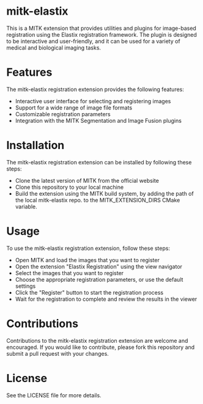mitk-elastix
============

This is a MITK extension that provides utilities and plugins for image-based registration using the Elastix registration framework. The plugin is designed to be interactive and user-friendly, and it can be used for a variety of medical  and biological imaging tasks.

Features
========
The mitk-elastix registration extension provides the following features:

- Interactive user interface for selecting and registering images
- Support for a wide range of image file formats
- Customizable registration parameters
- Integration with the MITK Segmentation and Image Fusion plugins

Installation
============
The mitk-elastix registration extension can be installed by following these steps:

- Clone the latest version of MITK from the official website
- Clone this repository to your local machine
- Build the extension using the MITK build system, by adding the path of the local mitk-elastix repo. to the MITK_EXTENSION_DIRS CMake variable.

Usage
=====
To use the mitk-elastix registration extension, follow these steps:

- Open MITK and load the images that you want to register
- Open the extension "Elastix Registration" using the view navigator
- Select the images that you want to register
- Choose the appropriate registration parameters, or use the default settings
- Click the "Register" button to start the registration process
- Wait for the registration to complete and review the results in the viewer

Contributions
=============
Contributions to the mitk-elastix registration extension are welcome and encouraged. If you would like to contribute, please fork this repository and submit a pull request with your changes.

License
=======
See the LICENSE file for more details.